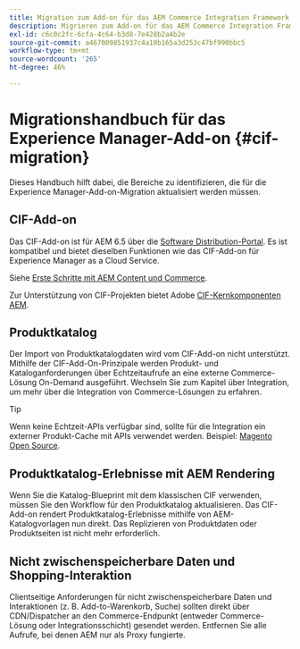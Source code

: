 ```yaml
---
title: Migration zum Add-on für das AEM Commerce Integration Framework (CIF)
description: Migrieren zum Add-on für das AEM Commerce Integration Framework (CIF) von einer alten Version
exl-id: c6c0c2fc-6cfa-4c64-b3d8-7e428b2a4b2e
source-git-commit: a467009851937c4a10b165a3d253c47bf990bbc5
workflow-type: tm+mt
source-wordcount: '265'
ht-degree: 46%

---
```


# Migrationshandbuch für das Experience Manager-Add-on {#cif-migration}

Dieses Handbuch hilft dabei, die Bereiche zu identifizieren, die für die Experience Manager-Add-on-Migration aktualisiert werden müssen.

## CIF-Add-on

Das CIF-Add-on ist für AEM 6.5 über die [Software Distribution-Portal](https://experience.adobe.com/#/downloads/content/software-distribution/en/aem.html). Es ist kompatibel und bietet dieselben Funktionen wie das CIF-Add-on für Experience Manager as a Cloud Service.

Siehe [Erste Schritte mit AEM Content und Commerce](getting-started.md).

Zur Unterstützung von CIF-Projekten bietet Adobe [CIF-Kernkomponenten AEM](https://github.com/adobe/aem-core-cif-components).

## Produktkatalog

Der Import von Produktkatalogdaten wird vom CIF-Add-on nicht unterstützt. Mithilfe der CIF-Add-On-Prinzipale werden Produkt- und Kataloganforderungen über Echtzeitaufrufe an eine externe Commerce-Lösung On-Demand ausgeführt. Wechseln Sie zum Kapitel über Integration, um mehr über die Integration von Commerce-Lösungen zu erfahren.

>[!TIP]
>
>Wenn keine Echtzeit-APIs verfügbar sind, sollte für die Integration ein externer Produkt-Cache mit APIs verwendet werden. Beispiel: [Magento Open Source](https://business.adobe.com/de/products/magento/open-source.html).

## Produktkatalog-Erlebnisse mit AEM Rendering

Wenn Sie die Katalog-Blueprint mit dem klassischen CIF verwenden, müssen Sie den Workflow für den Produktkatalog aktualisieren. Das CIF-Add-on rendert Produktkatalog-Erlebnisse mithilfe von AEM-Katalogvorlagen nun direkt. Das Replizieren von Produktdaten oder Produktseiten ist nicht mehr erforderlich.

## Nicht zwischenspeicherbare Daten und Shopping-Interaktion

Clientseitige Anforderungen für nicht zwischenspeicherbare Daten und Interaktionen (z. B. Add-to-Warenkorb, Suche) sollten direkt über CDN/Dispatcher an den Commerce-Endpunkt (entweder Commerce-Lösung oder Integrationsschicht) gesendet werden. Entfernen Sie alle Aufrufe, bei denen AEM nur als Proxy fungierte.
